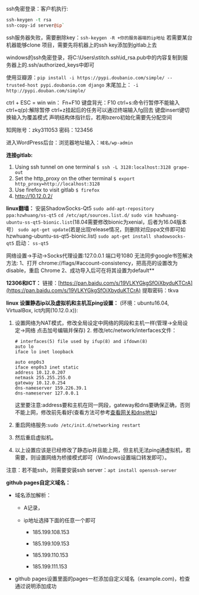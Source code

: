 ssh免密登录：客户机执行:
```perl
ssh-keygen -t rsa
ssh-copy-id server@ip`
```
ssh服务器失败，需要删除key：`ssh-keygen -R +你的服务器端的ip地址`
若需要某台机器能够clone 项目，需要先将机器上的ssh key添加到gitlab上去

windows的ssh免密登录，将C:\Users\stitch\.ssh\id_rsa.pub中的内容复制到服务器上的.ssh/authorized_keys中即可


使用豆瓣源：`pip install -i https://pypi.doubanio.com/simple/ --trusted-host pypi.doubanio.com django`
末尾加上： `-i http://pypi.douban.com/simple/`

ctrl + ESC = win
win： Fn+F10
键盘背光：F10
ctrl+s:命令行暂停不能输入
ctrl+q(p):解除暂停
ctrl+z挂起后的任务可以通过终端输入fg回去
键盘insert键切换输入为覆盖模式
声明结构体指针后，若用bzero初始化需要先分配空间

知网账号：zky311053 密码：123456

进入WordPress后台：浏览器地址输入：`域名/wp-admin`


**连接gitlab:**
1. Using ssh tunnel on one terminal
`$ ssh -L 3128:localhost:3128 grape-out`
2. Set the http_proxy on the other terminal
`$ export http_proxy=http://localhost:3128`
3. Use firefox to visit gitlab
`$ firefox`
4. http://10.12.0.2/

**linux翻墙：**
安装ShadowSocks-Qt5
`sudo add-apt-repository ppa:hzwhuang/ss-qt5`
`cd /etc/apt/sources.list.d/`
`sudo vim hzwhuang-ubuntu-ss-qt5-bionic.list`(18.04需要修改bionic为xenial，后者为16.04版本号）
`sudo apt-get update`(若是出现release情况，则删除对应ppa文件即可如hzwhuang-ubuntu-ss-qt5-bionic.list)
`sudo apt-get install shadowsocks-qt5`
启动：
`ss-qt5`

网络设置->手动->Socks代理设置:127.0.0.1 端口号1080
无法同步google书签解决方法:
1、打开 chrome://flags/#account-consistency，把高亮的设置改为 disable，重启 Chrome
2、成功导入后可在将其设置为default**

**12306和ICT：**
	链接：[https://pan.baidu.com/s/19VLKYGkgSfOiXbyduKTCrA](https://pan.baidu.com/s/19VLKYGkgSfOiXbyduKTCrA)
	提取密码：tkva

**linux 设置静态ip以及虚拟机和主机互ping设置：**
(环境：ubuntu16.04, VirtualBox, ict内网(10.12.0.x)): 

1. 设置网络为NAT模式，修改全局设定中网络的网段和主机一样(管理->全局设定->网络 点击加号编辑并保存) 2. 修改/etc/network/interfaces文件：
	```
	# interfaces(5) file used by ifup(8) and ifdown(8)
	auto lo
	iface lo inet loopback
	
	auto enp0s3
	iface enp0s3 inet static
	address 10.12.0.207
	netmask 255.255.255.0
	gateway 10.12.0.254
	dns-nameserver 159.226.39.1
	dns-nameserver 127.0.0.1
	```

	这里要注意:address要和主机在同一网段，gateway和dns要确保正确，否则不能上网，修改前先看好(查看方法可参考[查看网关和dns地址](http://www.stitchvivion.com/%e5%b8%b8%e7%94%a8%e6%93%8d%e4%bd%9c/))

3. 重启网络服务:`sudo /etc/init.d/networking restart`
4. 然后重启虚拟机。 
5. 以上设置应该是已经修改了静态ip并且能上网，但主机无法ping通虚拟机，若需要，则设置网络为桥接模式即可（Windows设置端口转发即可）。 

注意：若不能ssh，则需要安装ssh server：`apt install openssh-server`

**github pages自定义域名：**

* 域名添加解析：

  * A记录，

  * ip地址选择下面的任意一个即可

    * 185.199.108.153

    - 185.199.109.153

    - 185.199.110.153

    - 185.199.111.153

- github pages设置里面的pages一栏添加自定义域名（example.com)，检查通过说明添加成功